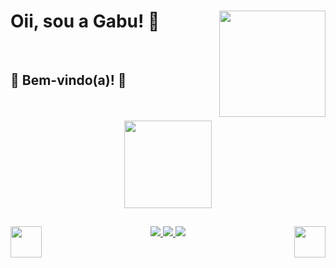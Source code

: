 
<div align="left">
   <div>
    <img align="right"height="170" width="170"src="https://user-images.githubusercontent.com/44330034/154061980-1e14bb39-690d-45ac-9af3-f18094d17299.gif">
   </div>
  <h1>Oii, sou a Gabu! 💖</h1></br>
  <h2>🍓 Bem-vindo(a)! 🍓</h2></br></br>
</div>


<div align="center">
  <a href="https://github.com/g4bh">
  <img height="140em" src="https://github-readme-stats.vercel.app/api/top-langs/?username=g4bh&layout=compact&theme=aura_dark"/>
 </div>  
 
  
  <div align="center">
    <div>
    <img align="right"height="50" width="50"src="https://user-images.githubusercontent.com/44330034/154101013-536a0bdf-4c71-406d-b9e6-26fb18f2da16.png">
  </div>
  
  <div>
    <img align="left"height="50" width="50"src="https://user-images.githubusercontent.com/44330034/154101013-536a0bdf-4c71-406d-b9e6-26fb18f2da16.png"
  </div>
  </div>
  
## 
  
  <div> 
    <img src="https://img.shields.io/badge/HTML5-E34F26?style=for-the-badge&logo=html5&logoColor=white" target="_blank">
    <img src="https://img.shields.io/badge/CSS3-1572B6?style=for-the-badge&logo=css3&logoColor=white" target="_blank">
     <img src="https://img.shields.io/badge/Python-3776AB?style=for-the-badge&logo=python&logoColor=white" target="_blank">
  </div>
